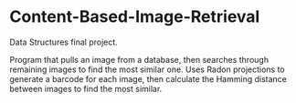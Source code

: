 # Content-Based-Image-Retrieval
Data Structures final project.

Program that pulls an image from a database, then searches through remaining images to find the most similar one. 
Uses Radon projections to generate a barcode for each image, then calculate the Hamming distance between images to find the most similar.
